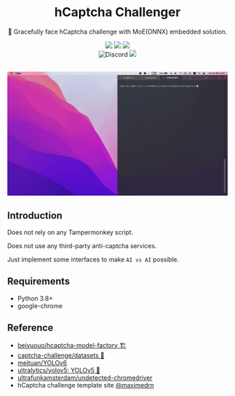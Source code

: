 <div align="center">
    <h1> hCaptcha Challenger</h1>
    <p>🚀 Gracefully face hCaptcha challenge with MoE(ONNX) embedded solution.</p>
    <img src="https://img.shields.io/static/v1?message=reference&color=blue&style=for-the-badge&logo=micropython&label=python">
    <img src="https://img.shields.io/github/license/QIN2DIM/hcaptcha-challenger?style=for-the-badge">
    <a href="https://github.com/QIN2DIM/hcaptcha-challenger/releases"><img src="https://img.shields.io/github/downloads/qin2dim/hcaptcha-challenger/total?style=for-the-badge"></a>
	<br>
	<img alt="Discord" src="https://img.shields.io/discord/978108215499816980?style=social&logo=discord&label=echosec&link=https%3A%2F%2Fdiscord.gg%2FtZYBMNmChc">
 	<a href = "https://t.me/+Cn-KBOTCaWNmNGNh"><img src="https://img.shields.io/static/v1?style=social&logo=telegram&label=chat&message=studio" ></a>
	<br>
	<br>
</div>


![hcaptcha-challenger-demo](https://github.com/QIN2DIM/img_pool/blob/main/img/hcaptcha-challenger3.gif)

## Introduction

Does not rely on any Tampermonkey script.

Does not use any third-party anti-captcha services.

Just implement some interfaces to make `AI vs AI` possible.

## Requirements

- Python 3.8+
- google-chrome

## Reference

- [beiyuouo/hcaptcha-model-factory 🏗](https://github.com/beiyuouo/hcaptcha-model-factory)
- [captcha-challenge/datasets 🦜](https://github.com/captcha-challenger/hcaptcha-whistleblower)
- [meituan/YOLOv6](https://github.com/meituan/YOLOv6)
- [ultralytics/yolov5: YOLOv5 🚀 ](https://github.com/ultralytics/yolov5)
- [ultrafunkamsterdam/undetected-chromedriver](https://github.com/ultrafunkamsterdam/undetected-chromedriver)
- hCaptcha challenge template site [@maximedrn](https://github.com/maximedrn/hcaptcha-solver-python-selenium)
